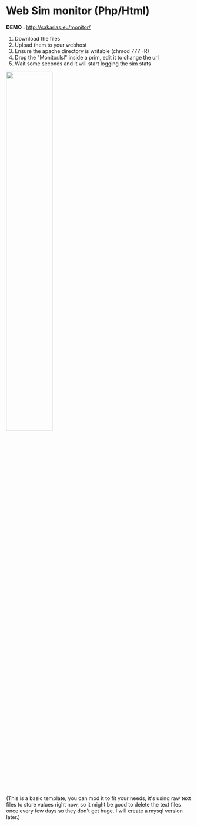 Web Sim monitor (Php/Html)
===

**DEMO :** http://sakarias.eu/monitor/

1. Download the files
2. Upload them to your webhost
3. Ensure the apache directory is writable (chmod 777 -R)
4. Drop the "Monitor.lsl" inside a prim, edit it to change the url
5. Wait some seconds and it will start logging the sim stats

<img src="http://i.imgur.com/GlxsF3i.png" style="width:50%;">

(This is a basic template, you can mod it to fit your needs, it's using raw text files to store values right now, so it might be good to delete the text files once every few days so they don't get huge.
I will create a mysql version later.)
